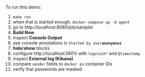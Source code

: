 To run this demo:

1. `make run`
1. when that is started enough, `docker-compose up -d agent`
1. go to http://localhost:8080/job/sample/
1. **Build Now**
1. inspect **Console Output**
1. see console annotations in `Started by user`__`anonymous`__
1. **hide**/**show** blocks
1. configure http://localhost:5601/ with `logstash*` and `@timestamp`
1. inspect **External log (Kibana)**
1. compare `sender` fields to `docker ps` container IDs
1. verify that passwords are masked
